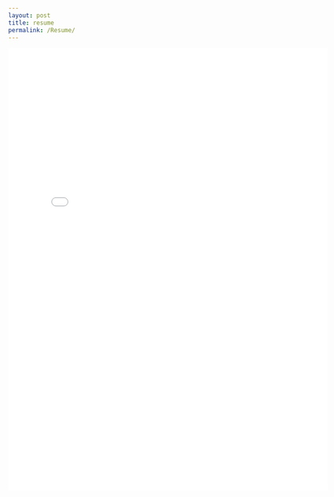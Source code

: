 ```yaml
---
layout: post
title: resume
permalink: /Resume/
---
```

<iframe src="{{ site.url }}/assets/Resume.pdf" frameborder="0" style="width: 650px;height:900px"></iframe>
